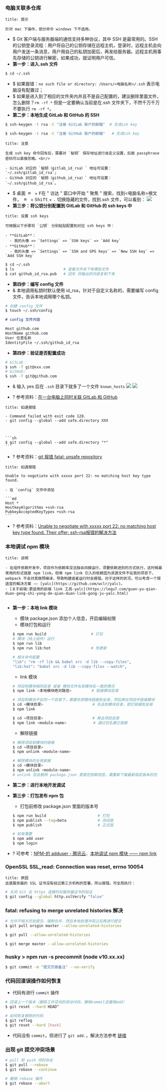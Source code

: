 ### 电脑关联多仓库

```ad-warning
title: 提示

针对 mac 下操作，部分命令 windows 下不适用。
```

- $ Git 客户端与服务器端的通信支持多种协议，其中 SSH 是最常用的。SSH 的公钥登录流程：用户将自己的公钥存储在远程主机，登录时，远程主机会向用户发送一条消息，用户用自己的私钥加密后，再发给服务器。远程主机用事先存储的公钥进行解密，如果成功，就证明用户可信。
- **第一步：进入.ssh 文件**

```sh
$ cd ~/.ssh
```

- $ 如果报错：`no such file or directory: /Users/<电脑名称>/.ssh` 表示电脑没有配置过；
- $ 如果是进入到了相应的文件夹内并且不是自己配置的，建议删除里面文件，怎么删除？`rm -rf *` 但是一定要确认当前是在.ssh 文件夹下，不然千万千万不要执行 `rm -rf *`。
- **第二步：本地生成 GitLab 和 GitHub 的 SSH**

```sh
$ ssh-keygen -t rsa -C "注册 GitLab 账户的邮箱"  # 生成ssh key

$ ssh-keygen -t rsa -C "注册 GitHub 账户的邮箱"   # 生成ssh key
```

```ad-warning
title: 注意

生成 ssh key 命令回车后，需要对 `秘钥` 保存地址进行自定义设置，后面 passphrase 密码可以直接忽略。<br/>

- GitLab 对应的 `秘钥（gitlab_id_rsa）` 地址可设置：`~/.ssh/gitlab_id_rsa`;
- GitHub 对应的 `秘钥（github_id_rsa）` 地址可设置：`~/.ssh/github_id_rsa`。

```

- $ 桌面<kbd>&ensp;⌘&ensp;</kbd> + <kbd>F</kbd>在 " 访达 " 窗口中开始 " 聚焦 " 搜索，找到<电脑名称>根文件，<kbd>&ensp;⌘&ensp;</kbd> + <kbd>Shift</kbd> + <kbd>.</kbd> 切换隐藏的文件，找到.ssh 文件，可以看到：
![](https://cdn.jsdelivr.net/gh/wwlight/pbd/website/2023-04-22-e6c75593224a860ad9e8023832dc6b6f-f8c532.png)
- **第三步：将公钥分别配置到 GitLab 和 GitHub 的 ssh keys 中**

``` ad-info
title: 设置 ssh keys

可根据以下步骤将 `公钥` 分别粘贴配置到对应 ssh keys 中：

- **GitLab**：
  - 我的头像 => `Settings` => `SSH keys` => `Add key`
- **GitHub**：
  - 我的头像 => `Settings` => `SSH and GPG keys` => `New SSH key` => `Add SSH key`

```

```sh
$ cd ~/.ssh
$ ls                      # 查看文件夹下有哪些文件
$ cat github_id_rsa.pub   # 回车 将输出的内容复制下来
```

- **第四步：编写 config 文件**
- & 本地调用私钥时默认使用 id_rsa，针对于自定义名称的，需要编写 config 文件，告诉本地调用哪个私钥。

```sh
# 创建 config 文件
$ touch ~/.ssh/config
```

```md
# config 文件内容

Host github.com
HostName github.com
User 任意名称
IdentityFile ~/.ssh/github_id_rsa
```

- **第四步：验证是否配置成功**

```sh
# GitLab：
$ ssh -T git@xxx.com
# GitHub:
$ ssh -T git@github.com
```

- & 输入 yes 后在 `.ssh` 目录下就多了一个文件 `known_hosts`
![](https://cdn.jsdelivr.net/gh/wwlight/pbd/website/2023-04-22-83cdaef2ea236a41817975d87c198373-fdfa1e.png)
![](https://cdn.jsdelivr.net/gh/wwlight/pbd/website/2023-04-22-ccff47a01358709b1d426c0b0c2fce32-35c48b.png)

- ? 参考资料：[在一台电脑上同时关联 GitLab 和 GitHub](https://blog.csdn.net/litianxiang_kaola/article/details/79485680)

````ad-danger
title: 如遇报错

- Command failed with exit code 128.
- git config --global --add safe.directory XXX



```sh
$ git config --global --add safe.directory "*"
```

````

- ? 参考资料：[git 报错 fatal: unsafe repository](https://www.aspirantzhang.com/network/git-fatal-unsafe-repository.html)

````ad-danger
title: 如遇报错

Unable to negotiate with xxxxx port 22: no matching host key type found.

- 在 `config` 文件中添加

```md
Host *
HostkeyAlgorithms +ssh-rsa
PubkeyAcceptedKeyTypes +ssh-rsa
```
````

- ? 参考资料：[Unable to negotiate with xxxxx port 22: no matching host key type found. Their offer: ssh-rsa报错的解决方法](https://blog.csdn.net/oqqLWX/article/details/122305908)

### 本地调试 npm 模块

```ad-info
title: 说明

- 在组件依赖开发中，项目作为依赖库没法独自间接运行，须要依赖进别的方式执行，这时候最常用的形式就是 npm link。但用 npm link 引入的依赖因为资源文件不在我的项目下，webpack 不会对其做预编译，导致构建或者运行时会报错。对于这样的状况，可以考虑一个很适宜的解决方案 —— [yalc](https://github.com/wclr/yalc)。
- [关于前端:更适用的前端 link 工具-yalc](https://lequ7.com/guan-yu-qian-duan-geng-shi-yong-de-qian-duan-link-gong-ju-yalc.html)


```

- **第一步：本地 link 模块**
  - 模块 package.json 添加个人信息，开启编辑权限
  - 模块打包和运行

  ```sh
  $ npm run build                    # 打包
  # 模块（线上组件）运行
  $ npm run lib
  $ npm run lib:hot                  # 热更新

  # 相关命令配置
  "lib": "rm -rf lib && babel src -d lib --copy-files",
  "lib:hot": "babel src -d lib --copy-files --watch",
  ```

  - link 模块

  ```sh
  # 项目和模块相同目录 或者 模块文件名和模块名一致的情况
  $ npm link <本地模块绝对路径>         # 链接模块目录

  # 项目和模块不在同一个目录下，需要先把模块链接到全局，然后再在项目中链接模块
  $ cd <模块目录>                      # 先去到模块目录，把它链接到全局
  $ npm link

  $ cd <项目目录>                      # 再去项目目录
  $ npm link <module-name>            # 通过包名建立链接
  ```

  - 解除链接

  ```sh
  # 解除项目和模块的链接
  $ cd <项目目录>
  $ npm unlink <module-name>

  # 解除模块的全局链接
  $ cd <模块目录>
  $ npm unlink <module-name>
  # unlink 后会删除 package.json 里面包依赖信息，需重新下载最新指定版本的包
  ```

- **第二步：进行本地开发调试**
- **第三步：打包发布 npm 包**
  - 打包前修改 package.json 里面的版本号

  ```sh
  $ npm run build                       # 打包
  $ npm publish --tag=beta              # 测试版
  $ npm publish                         # 正式版

  # 如有需要
  $ npm add user
  $ npm login
  ```

- ? 可参考：[NPM-的 adduser - 腾讯云](https://cloud.tencent.com/developer/section/1490273)、[本地调试 npm 模块 —— npm link](https://www.jianshu.com/p/82076fc481a6)

### OpenSSL SSL_read: Connection was reset, errno 10054

```ad-warning
title: 原因
这是服务器的 SSL 证书没有经过第三方机构的签署，所以报错。可全局执行：
```

```sh
# 关闭 Git 在 https 连接时对服务器证书的验证
$ git config --global http.sslVerify "false"
```

### fatal: refusing to merge unrelated histories 解决

```sh
# 允许不相关历史提交，强制合并，然后本地处理冲突之后再进行提交
$ git pull origin master --allow-unrelated-histories

$ git pull --allow-unrelated-histories

$ git merge master --allow-unrelated-histories
```

### husky > npm run -s precommit (node v10.xx.xx)

```sh
$ git commit -m "提交页面备注" --no-verify
```

### 代码回滚误操作如何恢复

- 代码有进行 `commit` 操作

```sh
# 回滚上一个版本（删除工作空间的改动代码，撤销commit且撤销add）
$ git reset --hard HEAD^

# 如何恢复删除的代码
$ git reflog
$ git reset --hard [hash]
```

- 代码没有 `commit`，但进行了 `git add.`，解决方法参考 [链接](https://juejin.cn/post/6844903602981601294)

### 出现 git 提交冲突场景

```sh
# pull 和 push 同时存在
$ git pull --rebase
$ git rebase --continue

# 撤销 rebase 操作
$ git rebase --abort
```

